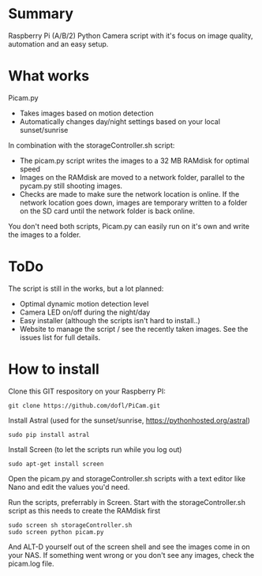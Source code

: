 # Summary
Raspberry Pi (A/B/2) Python Camera script with it's focus on image quality, automation and an easy setup.

# What works
Picam.py
- Takes images based on motion detection
- Automatically changes day/night settings based on your local sunset/sunrise

In combination with the storageController.sh script:
- The picam.py script writes the images to a 32 MB RAMdisk for optimal speed
- Images on the RAMdisk are moved to a network folder, parallel to the pycam.py still shooting images.
- Checks are made to make sure the network location is online. If the network location goes down, images are temporary written to a folder on the SD card until the network folder is back online.

You don't need both scripts, Picam.py can easily run on it's own and write the images to a folder. 

# ToDo
The script is still in the works, but a lot planned:
- Optimal dynamic motion detection level
- Camera LED on/off during the night/day
- Easy installer (although the scripts isn't hard to install..)
- Website to manage the script / see the recently taken images.
See the issues list for full details.

# How to install
Clone this GIT respository on your Raspberry PI:
```
git clone https://github.com/dofl/PiCam.git
```

Install Astral (used for the sunset/sunrise, https://pythonhosted.org/astral)
```
sudo pip install astral
```

Install Screen (to let the scripts run while you log out)
```
sudo apt-get install screen
```

Open the picam.py and storageController.sh scripts with a text editor like Nano and edit the values you'd need.

Run the scripts, preferrably in Screen. Start with the storageController.sh script as this needs to create the RAMdisk first
```
sudo screen sh storageController.sh
sudo screen python picam.py
```
And ALT-D yourself out of the screen shell and see the images come in on your NAS.
If something went wrong or you don't see any images, check the picam.log file.
